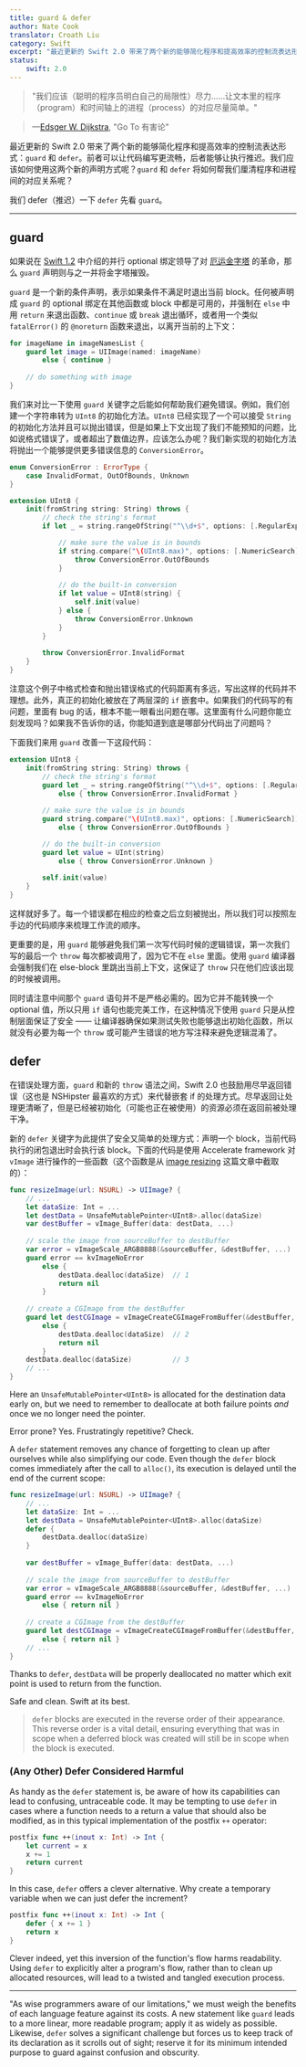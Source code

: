 ```yaml
---
title: guard & defer
author: Nate Cook
translator: Croath Liu
category: Swift
excerpt: "最近更新的 Swift 2.0 带来了两个新的能够简化程序和提高效率的控制流表达形式：`guard` 和 `defer`。前者可以让代码编写更流畅，后者能够让执行推迟。我们应该如何使用这两个新的声明方式呢？`guard` 和 `defer` 将如何帮我们厘清程序和进程间的对应关系呢？"
status:
    swift: 2.0
---
```


> "我们应该（聪明的程序员明白自己的局限性）尽力……让文本里的程序（program）和时间轴上的进程（process）的对应尽量简单。"

> —[Edsger W. Dijkstra](https://en.wikipedia.org/wiki/Edsger_W._Dijkstra), "Go To 有害论"

最近更新的 Swift 2.0 带来了两个新的能够简化程序和提高效率的控制流表达形式：`guard` 和 `defer`。前者可以让代码编写更流畅，后者能够让执行推迟。我们应该如何使用这两个新的声明方式呢？`guard` 和 `defer` 将如何帮我们厘清程序和进程间的对应关系呢？

我们 defer（推迟）一下 `defer` 先看 `guard`。

---

## guard

如果说在 [Swift 1.2](/swift-1.2/) 中介绍的并行 optional 绑定领导了对 [厄运金字塔](http://www.scottlogic.com/blog/2014/12/08/swift-optional-pyramids-of-doom.html) 的革命，那么 `guard` 声明则与之一并将金字塔摧毁。

`guard` 是一个新的条件声明，表示如果条件不满足时退出当前 block。任何被声明成 `guard` 的 optional 绑定在其他函数或 block 中都是可用的，并强制在 `else` 中用 `return` 来退出函数、`continue` 或 `break` 退出循环，或者用一个类似  `fatalError()` 的 `@noreturn` 函数来退出，以离开当前的上下文：

```swift
for imageName in imageNamesList {
    guard let image = UIImage(named: imageName) 
        else { continue }
    
    // do something with image
}
```

我们来对比一下使用 `guard` 关键字之后能如何帮助我们避免错误。例如，我们创建一个字符串转为 `UInt8` 的初始化方法。`UInt8` 已经实现了一个可以接受 `String` 的初始化方法并且可以抛出错误，但是如果上下文出现了我们不能预知的问题，比如说格式错误了，或者超出了数值边界，应该怎么办呢？我们新实现的初始化方法将抛出一个能够提供更多错误信息的 `ConversionError`。

```swift
enum ConversionError : ErrorType {
    case InvalidFormat, OutOfBounds, Unknown
}

extension UInt8 {
    init(fromString string: String) throws {
        // check the string's format
        if let _ = string.rangeOfString("^\\d+$", options: [.RegularExpressionSearch]) {

            // make sure the value is in bounds
            if string.compare("\(UInt8.max)", options: [.NumericSearch]) != NSComparisonResult.OrderedAscending {
                throw ConversionError.OutOfBounds
            }
            
            // do the built-in conversion
            if let value = UInt8(string) {
                self.init(value)
            } else {
                throw ConversionError.Unknown
            }
        }
        
        throw ConversionError.InvalidFormat
    }
}
```

注意这个例子中格式检查和抛出错误格式的代码距离有多远，写出这样的代码并不理想。此外，真正的初始化被放在了两层深的 `if` 嵌套中。如果我们的代码写的有问题，里面有 bug 的话，根本不能一眼看出问题在哪。这里面有什么问题你能立刻发现吗？如果我不告诉你的话，你能知道到底是哪部分代码出了问题吗？

下面我们来用 `guard` 改善一下这段代码：

```swift
extension UInt8 {
    init(fromString string: String) throws {
        // check the string's format
        guard let _ = string.rangeOfString("^\\d+$", options: [.RegularExpressionSearch]) 
            else { throw ConversionError.InvalidFormat }
        
        // make sure the value is in bounds
        guard string.compare("\(UInt8.max)", options: [.NumericSearch]) != NSComparisonResult.OrderedDescending 
            else { throw ConversionError.OutOfBounds }

        // do the built-in conversion
        guard let value = UInt(string) 
            else { throw ConversionError.Unknown }
        
        self.init(value)
    }
}
```

这样就好多了。每一个错误都在相应的检查之后立刻被抛出，所以我们可以按照左手边的代码顺序来梳理工作流的顺序。

更重要的是，用 `guard` 能够避免我们第一次写代码时候的逻辑错误，第一次我们写的最后一个 `throw` 每次都被调用了，因为它不在 `else` 里面。使用 `guard` 编译器会强制我们在 else-block 里跳出当前上下文，这保证了 `throw` 只在他们应该出现的时候被调用。

同时请注意中间那个 `guard` 语句并不是严格必需的。因为它并不能转换一个 optional 值，所以只用 `if` 语句也能完美工作，在这种情况下使用 `guard` 只是从控制层面保证了安全 —— 让编译器确保如果测试失败也能够退出初始化函数，所以就没有必要为每一个 `throw` 或可能产生错误的地方写注释来避免逻辑混淆了。

## defer

在错误处理方面，`guard` 和新的 `throw` 语法之间，Swift 2.0 也鼓励用尽早返回错误（这也是 NSHipster 最喜欢的方式）来代替嵌套 if 的处理方式。尽早返回让处理更清晰了，但是已经被初始化（可能也正在被使用）的资源必须在返回前被处理干净。

新的 `defer` 关键字为此提供了安全又简单的处理方式：声明一个 block，当前代码执行的闭包退出时会执行该 block。下面的代码是使用 Accelerate framework 对 `vImage` 进行操作的一些函数（这个函数是从 [image resizing](http://nshipster.com/image-resizing/) 这篇文章中截取的）：

```swift
func resizeImage(url: NSURL) -> UIImage? {
    // ...
    let dataSize: Int = ...
    let destData = UnsafeMutablePointer<UInt8>.alloc(dataSize)
    var destBuffer = vImage_Buffer(data: destData, ...)
    
    // scale the image from sourceBuffer to destBuffer
    var error = vImageScale_ARGB8888(&sourceBuffer, &destBuffer, ...)
    guard error == kvImageNoError
        else {
            destData.dealloc(dataSize)  // 1
            return nil
        }
    
    // create a CGImage from the destBuffer
    guard let destCGImage = vImageCreateCGImageFromBuffer(&destBuffer, &format, ...) 
        else {
            destData.dealloc(dataSize)  // 2
            return nil
        }
    destData.dealloc(dataSize)          // 3
    // ...
}
```

Here an `UnsafeMutablePointer<UInt8>` is allocated for the destination data early on, but we need to remember to deallocate at both failure points *and* once we no longer need the pointer.

Error prone? Yes. Frustratingly repetitive? Check.

A `defer` statement removes any chance of forgetting to clean up after ourselves while also simplifying our code. Even though the `defer` block comes immediately after the call to `alloc()`, its execution is delayed until the end of the current scope:

```swift
func resizeImage(url: NSURL) -> UIImage? {
    // ...
    let dataSize: Int = ...
    let destData = UnsafeMutablePointer<UInt8>.alloc(dataSize)
    defer {
        destData.dealloc(dataSize)
    }
    
    var destBuffer = vImage_Buffer(data: destData, ...)
    
    // scale the image from sourceBuffer to destBuffer
    var error = vImageScale_ARGB8888(&sourceBuffer, &destBuffer, ...)
    guard error == kvImageNoError 
        else { return nil }
    
    // create a CGImage from the destBuffer
    guard let destCGImage = vImageCreateCGImageFromBuffer(&destBuffer, &format, ...) 
        else { return nil }
    // ...
}
```

Thanks to `defer`, `destData` will be properly deallocated no matter which exit point is used to return from the function.

Safe and clean. Swift at its best.

> `defer` blocks are executed in the reverse order of their appearance. This reverse order is a vital detail, ensuring everything that was in scope when a deferred block was created will still be in scope when the block is executed.


### (Any Other) Defer Considered Harmful

As handy as the `defer` statement is, be aware of how its capabilities can lead to confusing, untraceable code. It may be tempting to use `defer` in cases where a function needs to a return a value that should also be modified, as in this typical implementation of the postfix `++` operator:

```swift
postfix func ++(inout x: Int) -> Int {
    let current = x
    x += 1
    return current
}
```

In this case, `defer` offers a clever alternative. Why create a temporary variable when we can just defer the increment? 

```swift
postfix func ++(inout x: Int) -> Int {
    defer { x += 1 }
    return x
}
```

Clever indeed, yet this inversion of the function's flow harms readability. Using `defer` to explicitly alter a program's flow, rather than to clean up allocated resources, will lead to a twisted and tangled execution process.


---

"As wise programmers aware of our limitations," we must weigh the benefits of each language feature against its costs. A new statement like `guard` leads to a more linear, more readable program; apply it as widely as possible. Likewise, `defer` solves a significant challenge but forces us to keep track of its declaration as it scrolls out of sight; reserve it for its minimum intended purpose to guard against confusion and obscurity.

